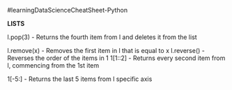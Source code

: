 #learningDataScienceCheatSheet-Python

**LISTS**

l.pop(3) - Returns the fourth item from l and deletes it from the list

l.remove(x) - Removes the first item in l that is equal to x
l.reverse() - Reverses the order of the items in 1 1[1::2] - Returns every second item from l, commencing from the 1st item  

1[-5:] - Returns the last 5 items from l specific axis